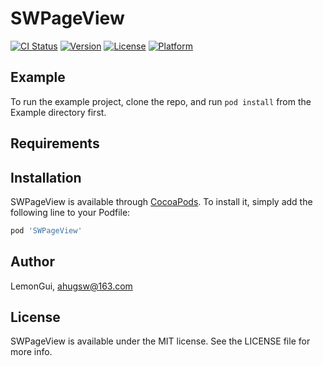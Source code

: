 # SWPageView

[![CI Status](https://img.shields.io/travis/LemonGui/SWPageView.svg?style=flat)](https://travis-ci.org/LemonGui/SWPageView)
[![Version](https://img.shields.io/cocoapods/v/SWPageView.svg?style=flat)](https://cocoapods.org/pods/SWPageView)
[![License](https://img.shields.io/cocoapods/l/SWPageView.svg?style=flat)](https://cocoapods.org/pods/SWPageView)
[![Platform](https://img.shields.io/cocoapods/p/SWPageView.svg?style=flat)](https://cocoapods.org/pods/SWPageView)

## Example

To run the example project, clone the repo, and run `pod install` from the Example directory first.

## Requirements

## Installation

SWPageView is available through [CocoaPods](https://cocoapods.org). To install
it, simply add the following line to your Podfile:

```ruby
pod 'SWPageView'
```

## Author

LemonGui, ahugsw@163.com

## License

SWPageView is available under the MIT license. See the LICENSE file for more info.
